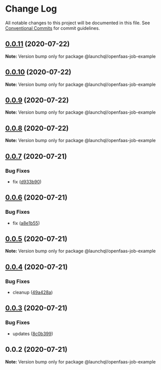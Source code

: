# Change Log

All notable changes to this project will be documented in this file.
See [Conventional Commits](https://conventionalcommits.org) for commit guidelines.

## [0.0.11](https://github.com/launchql/jobs/compare/@launchql/openfaas-job-example@0.0.10...@launchql/openfaas-job-example@0.0.11) (2020-07-22)

**Note:** Version bump only for package @launchql/openfaas-job-example





## [0.0.10](https://github.com/launchql/jobs/compare/@launchql/openfaas-job-example@0.0.9...@launchql/openfaas-job-example@0.0.10) (2020-07-22)

**Note:** Version bump only for package @launchql/openfaas-job-example





## [0.0.9](https://github.com/launchql/jobs/compare/@launchql/openfaas-job-example@0.0.8...@launchql/openfaas-job-example@0.0.9) (2020-07-22)

**Note:** Version bump only for package @launchql/openfaas-job-example





## [0.0.8](https://github.com/launchql/jobs/compare/@launchql/openfaas-job-example@0.0.7...@launchql/openfaas-job-example@0.0.8) (2020-07-22)

**Note:** Version bump only for package @launchql/openfaas-job-example





## [0.0.7](https://github.com/launchql/jobs/compare/@launchql/openfaas-job-example@0.0.6...@launchql/openfaas-job-example@0.0.7) (2020-07-21)


### Bug Fixes

* fix ([d933b90](https://github.com/launchql/jobs/commit/d933b9040ea3fa562ee7d0cd81a4bd453476f843))





## [0.0.6](https://github.com/launchql/jobs/compare/@launchql/openfaas-job-example@0.0.5...@launchql/openfaas-job-example@0.0.6) (2020-07-21)


### Bug Fixes

* fix ([a8e1b55](https://github.com/launchql/jobs/commit/a8e1b554ab92373c8643fb74d2724ee3527e4710))





## [0.0.5](https://github.com/launchql/jobs/compare/@launchql/openfaas-job-example@0.0.4...@launchql/openfaas-job-example@0.0.5) (2020-07-21)

**Note:** Version bump only for package @launchql/openfaas-job-example





## [0.0.4](https://github.com/launchql/jobs/compare/@launchql/openfaas-job-example@0.0.3...@launchql/openfaas-job-example@0.0.4) (2020-07-21)


### Bug Fixes

* cleanup ([49a428a](https://github.com/launchql/jobs/commit/49a428a262926f530186214ef075f381fa11f748))





## [0.0.3](https://github.com/launchql/jobs/compare/@launchql/openfaas-job-example@0.0.2...@launchql/openfaas-job-example@0.0.3) (2020-07-21)


### Bug Fixes

* updates ([8c0b399](https://github.com/launchql/jobs/commit/8c0b39934cde0fc9331989fe7e522cd10d72167c))





## 0.0.2 (2020-07-21)

**Note:** Version bump only for package @launchql/openfaas-job-example
